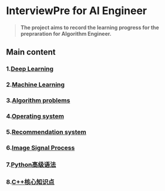 # InterviewPre for Al Engineer

> #### The project aims to record the learning progress for the prepraration for Algorithm Engineer.

## Main content
### 1.[Deep Learning](./static/DL.md)  
### 2.[Machine Learning](./static/ML.md)  
### 3.[Algorithm problems](./static/AlgorithmP.md)
### 4.[Operating system](./static/OS.md)
### 5.[Recommendation system](./static/Recommendation.md)
### 6.[Image Signal Process](./static/ISP.md)

### 7.[Python高级语法](./static/Python.md)
### 8.[C++核心知识点](./static/C++.md)
